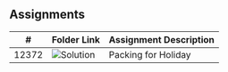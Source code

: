 ## Assignments

|   #   | Folder Link         | Assignment Description |
| :---: | ------------------- | ---------------------- |
| 12372 | ![Solution](/12372) | Packing for Holiday    |
